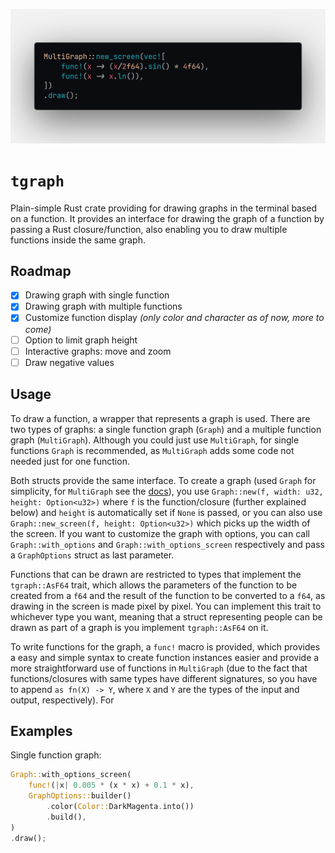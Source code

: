 ![Easy print multiple functions](./multi_graph.png)

# `tgraph`

Plain-simple Rust crate providing for drawing graphs in the terminal based on a function. It provides an interface for drawing the graph of a function by passing a Rust closure/function, also enabling you to draw multiple functions inside the same graph.

## Roadmap

- [x] Drawing graph with single function
- [x] Drawing graph with multiple functions
- [x] Customize function display _(only color and character as of now, more to come)_
- [ ] Option to limit graph height
- [ ] Interactive graphs: move and zoom
- [ ] Draw negative values

## Usage

To draw a function, a wrapper that represents a graph is used. There are two types of graphs: a single function graph (`Graph`) and a multiple function graph (`MultiGraph`). Although you could just use `MultiGraph`, for single functions `Graph` is recommended, as `MultiGraph` adds some code not needed just for one function.

Both structs provide the same interface. To create a graph (used `Graph` for simplicity, for `MultiGraph` see the [docs](https://docs.rs/tgraph)), you use `Graph::new(f, width: u32, height: Option<u32>)` where `f` is the function/closure (further explained below) and `height` is automatically set if `None` is passed, or you can also use `Graph::new_screen(f, height: Option<u32>)` which picks up the width of the screen. If you want to customize the graph with options, you can call `Graph::with_options` and `Graph::with_options_screen` respectively and pass a `GraphOptions` struct as last parameter.

Functions that can be drawn are restricted to types that implement the `tgraph::AsF64` trait, which allows the parameters of the function to be created from a `f64` and the result of the function to be converted to a `f64`, as drawing in the screen is made pixel by pixel. You can implement this trait to whichever type you want, meaning that a struct representing people can be drawn as part of a graph is you implement `tgraph::AsF64` on it.

To write functions for the graph, a `func!` macro is provided, which provides a easy and simple syntax to create function instances easier and provide a more straightforward use of functions in `MultiGraph` (due to the fact that functions/closures with same types have different signatures, so you have to append `as fn(X) -> Y`, where `X` and `Y` are the types of the input and output, respectively). For

## Examples

Single function graph:

```rust
Graph::with_options_screen(
    func!(|x| 0.005 * (x * x) + 0.1 * x),
    GraphOptions::builder()
        .color(Color::DarkMagenta.into())
        .build(),
)
.draw();
```